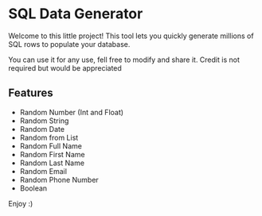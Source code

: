 # SQL Data Generator

Welcome to this little project! This tool lets you quickly generate millions of SQL rows to populate your database.

You can use it for any use, fell free to modify and share it.
Credit is not required but would be appreciated

## Features

- Random Number (Int and Float)
- Random String
- Random Date
- Random from List
- Random Full Name
- Random First Name
- Random Last Name
- Random Email
- Random Phone Number
- Boolean

Enjoy :)
